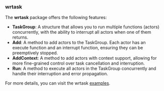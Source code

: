 ### wrtask

The **wrtask** package offers the following features:

- **TaskGroup**: A structure that allows you to run multiple functions (actors) concurrently, with the ability to interrupt all actors when one of them returns.
- **Add**: A method to add actors to the TaskGroup. Each actor has an execute function and an interrupt function, ensuring they can be preemptively stopped.
- **AddContext**: A method to add actors with context support, allowing for more fine-grained control over task cancellation and interruption.
- **Run**: A method to execute all actors in the TaskGroup concurrently and handle their interruption and error propagation.

For more details, you can visit the wrtask [examples](example/wrtask/main.go).